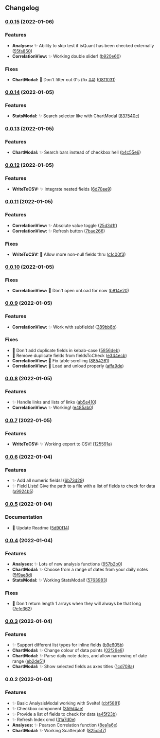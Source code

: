 ## Changelog
### [0.0.15](https://github.com/SkepticMystic/data-analysis/compare/0.0.14...0.0.15) (2022-01-06)


### Features

* **Analyses:** :sparkles: Ability to skip test if isQuant has been checked externally ([55fa850](https://github.com/SkepticMystic/data-analysis/commit/55fa850df36da34e2eee460d4323b3bc01fbd82b))
* **CorrelationView:** :sparkles: Working double slider! ([b920e60](https://github.com/SkepticMystic/data-analysis/commit/b920e60f976950eb8b500b491a79e50feb3ed81f))


### Fixes

* **ChartModal:** :bug: Don't filter out 0's (fix [#4](https://github.com/SkepticMystic/data-analysis/issues/4)) ([0811031](https://github.com/SkepticMystic/data-analysis/commit/08110315e4e10e4faf6ed2dee0744731e50e5753))

### [0.0.14](https://github.com/SkepticMystic/data-analysis/compare/0.0.13...0.0.14) (2022-01-05)


### Features

* **StatsModal:** :sparkles: Search selector like with ChartModal ([837540c](https://github.com/SkepticMystic/data-analysis/commit/837540cc43c7947f5921b208754a6be519d57c47))

### [0.0.13](https://github.com/SkepticMystic/data-analysis/compare/0.0.12...0.0.13) (2022-01-05)


### Features

* **ChartModal:** :sparkles: Search bars instead of checkbox hell ([b4c55e6](https://github.com/SkepticMystic/data-analysis/commit/b4c55e63912ffce7ab0d0b894fe984845d3bc384))

### [0.0.12](https://github.com/SkepticMystic/data-analysis/compare/0.0.11...0.0.12) (2022-01-05)


### Features

* **WriteToCSV:** :sparkles: Integrate nested fields ([6d70ee9](https://github.com/SkepticMystic/data-analysis/commit/6d70ee931170f91142f2cd21716ea6924a4d47d2))

### [0.0.11](https://github.com/SkepticMystic/data-analysis/compare/0.0.10...0.0.11) (2022-01-05)


### Features

* **CorrelationView:** :sparkles: Absolute value toggle ([25d3d1f](https://github.com/SkepticMystic/data-analysis/commit/25d3d1f2a8d9631a3ac4d106eddea61fd0178c84))
* **CorrelationView:** :sparkles: Refresh button ([7bae266](https://github.com/SkepticMystic/data-analysis/commit/7bae266987afca4e9ea8ac2052ac66c356285aa0))


### Fixes

* **WriteToCSV:** :bug: Allow more non-null fields thru ([c1c00f3](https://github.com/SkepticMystic/data-analysis/commit/c1c00f37a29948b09ecb3fef70d5dd298d5f3e4b))

### [0.0.10](https://github.com/SkepticMystic/data-analysis/compare/0.0.9...0.0.10) (2022-01-05)


### Fixes

* **CorrelationView:** :bug: Don't open onLoad for now ([b814e20](https://github.com/SkepticMystic/data-analysis/commit/b814e2095e000954f94377f101f7942fae70c0e2))

### [0.0.9](https://github.com/SkepticMystic/data-analysis/compare/0.0.8...0.0.9) (2022-01-05)


### Features

* **CorrelationView:** :sparkles: Work with subfields! ([389bb8b](https://github.com/SkepticMystic/data-analysis/commit/389bb8b7c6f9cf3822025ccca28ff4f8dab177c4))


### Fixes

* :bug: Don't add duplicate fields in kebab-case ([5856deb](https://github.com/SkepticMystic/data-analysis/commit/5856deb24c9dbcb541101f1f85019fb31c31c0c6))
* :bug: Remove duplicate fields from fieldsToCheck ([e344ecb](https://github.com/SkepticMystic/data-analysis/commit/e344ecb0d409d1635e583addca3c94db2e9bffa9))
* **CorrelationView:** :bug: Fix table scrolling ([8854261](https://github.com/SkepticMystic/data-analysis/commit/8854261e98d413cf004f5b88a011448ad3a8d464))
* **CorrelationView:** :bug: Load and unload properly ([affa9de](https://github.com/SkepticMystic/data-analysis/commit/affa9de71dae15675a0f694755726cbebca92ae5))

### [0.0.8](https://github.com/SkepticMystic/data-analysis/compare/0.0.7...0.0.8) (2022-01-05)


### Features

* :sparkles: Handle links and lists of links ([ab5e410](https://github.com/SkepticMystic/data-analysis/commit/ab5e410bc88c0ff7c6d5dd3eb58e5bc38c4c4ab3))
* **CorrelationView:** :sparkles: Working! ([e485ab0](https://github.com/SkepticMystic/data-analysis/commit/e485ab033b202f5aee319bf7246898b2b648ea67))

### [0.0.7](https://github.com/SkepticMystic/data-analysis/compare/0.0.6...0.0.7) (2022-01-05)


### Features

* **WriteToCSV:** :sparkles: Working export to CSV! ([125591a](https://github.com/SkepticMystic/data-analysis/commit/125591affde47bf54961f2a528f462d2186866ba))

### [0.0.6](https://github.com/SkepticMystic/data-analysis/compare/0.0.5...0.0.6) (2022-01-04)


### Features

* :sparkles: Add all numeric fields! ([6b73d29](https://github.com/SkepticMystic/data-analysis/commit/6b73d291c9d28a92ed63f120fdb12743dd740f66))
* :sparkles: Field Lists! Give the path to a file with a list of fields to check for data ([a9924b5](https://github.com/SkepticMystic/data-analysis/commit/a9924b59bb2296bb5111a2e14cbc603e8b9c254b))

### [0.0.5](https://github.com/SkepticMystic/data-analysis/compare/0.0.4...0.0.5) (2022-01-04)


### Documentation

* :memo: Update Readme ([5d90f14](https://github.com/SkepticMystic/data-analysis/commit/5d90f146e02f26fa92c3d1fc757b5a1ec0a4cfd7))

### [0.0.4](https://github.com/SkepticMystic/data-analysis/compare/0.0.3...0.0.4) (2022-01-04)


### Features

* **Analyses:** :sparkles: Lots of new analysis functions ([957b2b0](https://github.com/SkepticMystic/data-analysis/commit/957b2b0ea1a82818191055377ac9824b0d157ea4))
* **ChartModal:** :sparkles: Choose from a range of dates from your daily notes ([5f9ae8d](https://github.com/SkepticMystic/data-analysis/commit/5f9ae8d7cbf45843f7c58f64bf523346fe42710f))
* **StatsModal:** :sparkles: Working StatsModal! ([5763983](https://github.com/SkepticMystic/data-analysis/commit/57639831c22d6e2e40d31213cf543dc59e816016))


### Fixes

* :bug: Don't return length 1 arrays when they will always be that long ([7efe362](https://github.com/SkepticMystic/data-analysis/commit/7efe36289c9ea506f11dc263b41028fafb13e16f))

### [0.0.3](https://github.com/SkepticMystic/data-analysis/compare/0.0.2...0.0.3) (2022-01-04)


### Features

* :sparkles: Support different list types for inline fields ([b9e605b](https://github.com/SkepticMystic/data-analysis/commit/b9e605b0eb5484508a58837731ab6c4e56cef70b))
* **ChartModal:** :sparkles: Change colour of data points ([02f26e8](https://github.com/SkepticMystic/data-analysis/commit/02f26e894b1e4fecd7a9bd1d0cfe602d5fa63234))
* **ChartModal:** :sparkles: Parse daily note dates, and allow narrowing of date range ([eb2de51](https://github.com/SkepticMystic/data-analysis/commit/eb2de519499459e4d193b89ccf3df75ed6d91fd3))
* **ChartModal:** :sparkles: Show selected fields as axes titles ([1cd708a](https://github.com/SkepticMystic/data-analysis/commit/1cd708ac245801923f412a3783a9bceea77f5b26))

### 0.0.2 (2022-01-04)


### Features

* :sparkles: Basic AnalysisModal working with Svelte! ([cbf5881](https://github.com/SkepticMystic/data-analysis/commit/cbf5881951dfbd1c94008399deb1d166e915b11f))
* :sparkles: Checkbox component ([359d4ae](https://github.com/SkepticMystic/data-analysis/commit/359d4ae5181e4bf360292c65e9cb85e925d6d6e2))
* :sparkles: Provide a list of fields to check for data ([a45f23b](https://github.com/SkepticMystic/data-analysis/commit/a45f23b41072d42ec6f67998ab1fa45c22bb1f97))
* :sparkles: Refresh Index cmd ([31a7d0e](https://github.com/SkepticMystic/data-analysis/commit/31a7d0e9725044d306962bc2a822fba26d349770))
* **Analyses:** :sparkles: Pearson Correlation function ([8ea1a6e](https://github.com/SkepticMystic/data-analysis/commit/8ea1a6eec76df7c36d07626321a67d657274f10a))
* **ChartModal:** :sparkles: Working Scatterplot! ([825c5f7](https://github.com/SkepticMystic/data-analysis/commit/825c5f773f2e51bdf6fd5167bd2f7d7f03648fdb))
